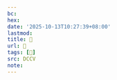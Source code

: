 ```yaml
---
bc:
hex:
date: '2025-10-13T10:27:39+08:00'
lastmod:
title: 􅉀
url: 􅉀
tags: [𩋩]
src: DCCV
note:
---
```

